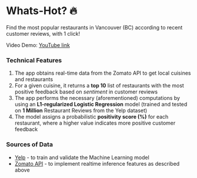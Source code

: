 # Whats-Hot? :fire:

Find the most popular restaurants in Vancouver (BC) according to recent customer reviews, with 1 click!

Video Demo: [YouTube link](https://youtu.be/nf7CQ-JcSOk)

### Technical Features

1. The app obtains real-time data from the Zomato API to get local cuisines and restaurants
2. For a given cuisine, it returns a **top 10** list of restaurants with the most positive feedback based on _sentiment_ in customer reviews
3. The app performs the necessary (aforementioned) computations by using an **L1-regularized Logistic Regression** model (trained and tested on **1 Million** Restaurant Reviews from the Yelp dataset)
4. The model assigns a probabilistic **positivity score (%)** for each restaurant, where a higher value indicates more positive customer feedback

### Sources of Data

- [Yelp](https://www.kaggle.com/yelp-dataset/yelp-dataset?select=yelp_academic_dataset_review.json) - to train and validate the Machine Learning model
- [Zomato API](https://developers.zomato.com/api) - to implement realtime inference features as described above
